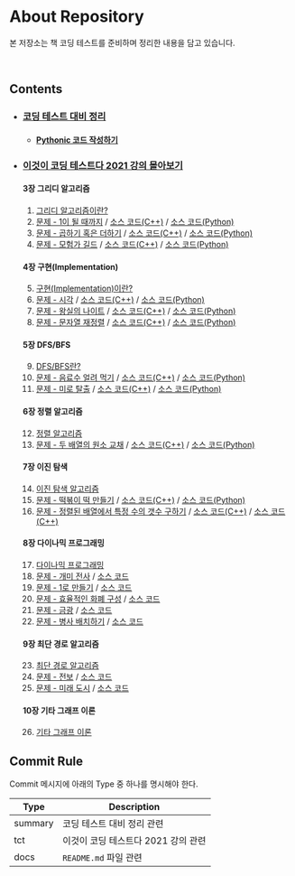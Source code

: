 # About Repository

본 저장소는 책 코딩 테스트를 준비하며 정리한 내용을 담고 있습니다.

<br/>

## Contents

- ### [코딩 테스트 대비 정리](https://devleejb.notion.site/654d66e30cd7425b811ff08b3b36bf47)

  - #### [Pythonic 코드 작성하기](summary/pythonic)

- ### [이것이 코딩 테스트다 2021 강의 몰아보기](https://youtube.com/playlist?list=PLRx0vPvlEmdAghTr5mXQxGpHjWqSz0dgC)

  #### 3장 그리디 알고리즘

  1. [그리디 알고리즘이란?](https://devleejb.notion.site/3-afb606ff1f9a422ea33e4c36bb88bcbc)
  2. [문제 - 1이 될 때까지](https://devleejb.notion.site/1-01debe4722fe4e6a9ef407311395336d) / [소스 코드(C++)](this_is_coding_test/3-greedy/until_1.cpp) / [소스 코드(Python)](this_is_coding_test/3-greedy/until_1.py)
  3. [문제 - 곱하기 혹은 더하기](https://devleejb.notion.site/98fa27afe0844b8a91690d0975268183) / [소스 코드(C++)](this_is_coding_test/3-greedy/multiple_or_add.cpp) / [소스 코드(Python)](this_is_coding_test/3-greedy/multiple_or_add.py)
  4. [문제 - 모험가 길드](https://devleejb.notion.site/850bc603b79e4239b5b12a357c376072) / [소스 코드(C++)](this_is_coding_test/3-greedy/adventurer_guild.cpp) / [소스 코드(Python)](this_is_coding_test/3-greedy/adventurer_guild.py)

  #### 4장 구현(Implementation)

  5. [구현(Implementation)이란?](https://devleejb.notion.site/4-Implementation-957964c8dbe240738414eb93e94c4c90)
  6. [문제 - 시각](https://devleejb.notion.site/c6d29eb9ea034516999e4deea91a6b00) / [소스 코드(C++)](this_is_coding_test/4-implementation/time.cpp) / [소스 코드(Python)](this_is_coding_test/4-implementation/time.py)
  7. [문제 - 왕실의 나이트](https://devleejb.notion.site/3920ad456e844623b1b301f8dd01b359) / [소스 코드(C++)](this_is_coding_test/4-implementation/knight.cpp) / [소스 코드(Python)](this_is_coding_test/4-implementation/knight.py)
  8. [문제 - 문자열 재정렬](https://devleejb.notion.site/f25f5a1b30fe45efbb1e7adf04037843) / [소스 코드(C++)](this_is_coding_test/4-implementation/string_sort.cpp) / [소스 코드(Python)](this_is_coding_test/4-implementation/string_sort.py)

  #### 5장 DFS/BFS

  9. [DFS/BFS란?](https://devleejb.notion.site/5-DFS-BFS-bb058bbc5c3f49fbb72f2a5919f7d6be)
  10. [문제 - 음료수 얼려 먹기](https://devleejb.notion.site/1b0a7c70c79642189ed9a419dd313b94) / [소스 코드(C++)](this_is_coding_test/5-dfs_bfs/ice_juice.cpp) / [소스 코드(Python)](this_is_coding_test/5-dfs_bfs/ice_juice.py)
  11. [문제 - 미로 탈출](https://devleejb.notion.site/dde9fd024c6c41d89ec591aacd126dc0) / [소스 코드(C++)](this_is_coding_test/5-dfs_bfs/maze.cpp) / [소스 코드(Python)](this_is_coding_test/5-dfs_bfs/maze.py)

  #### 6장 정렬 알고리즘

  12. [정렬 알고리즘](https://devleejb.notion.site/6-52ee44cf18af461ebadaee90471a336e)
  13. [문제 - 두 배열의 원소 교채](https://devleejb.notion.site/7748ca7a1be24a69b6f869a249d21942) / [소스 코드(C++)](this_is_coding_test/6-sort/replacement.cpp) / [소스 코드(Python)](this_is_coding_test/6-sort/replacement.py)

  #### 7장 이진 탐색

  14. [이진 탐색 알고리즘](https://devleejb.notion.site/7-bb4049fbad8745dcab43686d4dde9d32)
  15. [문제 - 떡볶이 떡 만들기](https://devleejb.notion.site/940b7a3393b64588836a9e95afa41032) / [소스 코드(C++)](this_is_coding_test/7-binary_search/slicing_cake.cpp) / [소스 코드(Python)](this_is_coding_test/7-binary_search/slicing_cake.py)
  16. [문제 - 정렬된 배열에서 특정 수의 갯수 구하기](https://devleejb.notion.site/94fd77204f544291b11660d53bd9bcf1) / [소스 코드(C++)](this_is_coding_test/7-binary_search/find_count.cpp) / [소스 코드(C++)](this_is_coding_test/7-binary_search/find_count.py)

  #### 8장 다이나믹 프로그래밍

  17. [다이나믹 프로그래밍](https://devleejb.notion.site/8-9eaa8505ee344dea8a6d7452c76d8eef)
  18. [문제 - 개미 전사](https://devleejb.notion.site/f2a3057789f246d5bc240f5e10a429c0) / [소스 코드](this_is_coding_test/8-dynamic_programming/ant_warrior.cpp)
  19. [문제 - 1로 만들기](https://devleejb.notion.site/1-81b43e00a98a4b6dad7e271c4a92758e) / [소스 코드](this_is_coding_test/8-dynamic_programming/make_one.cpp)
  20. [문제 - 효율적인 화폐 구성](https://devleejb.notion.site/e7f3a84a976c49edad9c4da8b549e749) / [소스 코드](this_is_coding_test/8-dynamic_programming/make_bill.cpp)
  21. [문제 - 금광](https://devleejb.notion.site/bbb1423243ad40aaa5e81caad240813f) / [소스 코드](this_is_coding_test/8-dynamic_programming/get_gold.cpp)
  22. [문제 - 병사 배치하기](https://devleejb.notion.site/26bdb73a2b1742e7a7d79a66074679e8) / [소스 코드](this_is_coding_test/8-dynamic_programming/put_soldier.cpp)

  #### 9장 최단 경로 알고리즘

  23. [최단 경로 알고리즘](https://devleejb.notion.site/9-b837a6da313d4558b2f8e10f8c9f1c1e)
  24. [문제 - 전보](https://devleejb.notion.site/9771258d2826427895b8127b9ac00aba) / [소스 코드](this_is_coding_test/9-shortest_path_algorithm/telegram.cpp)
  25. [문제 - 미래 도시](https://devleejb.notion.site/91fa196c087347a18b8426418377649d) / [소스 코드](this_is_coding_test/9-shortest_path_algorithm/future_city.cpp)

  #### 10장 기타 그래프 이론

  26. [기타 그래프 이론](https://devleejb.notion.site/10-3d580bfd5292408bb949511ac7a9ea8b)

## Commit Rule

Commit 메시지에 아래의 Type 중 하나를 명시해야 한다.

| Type    | Description                         |
| ------- | ----------------------------------- |
| summary | 코딩 테스트 대비 정리 관련          |
| tct     | 이것이 코딩 테스트다 2021 강의 관련 |
| docs    | `README.md` 파일 관련               |
